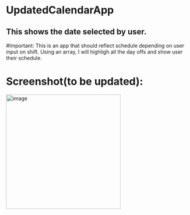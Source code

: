 # UpdatedCalendarApp
## This shows the date selected by user.

#Important:
This is an app that should reflect schedule depending on user input on shift.
Using an array, I will highligh all the day offs and show user their schedule.

# Screenshot(to be updated):
<img width="314" alt="image" src="https://user-images.githubusercontent.com/121826703/233751686-2d7295ab-bdae-4bf3-9b6d-e1ad9385065f.png">


